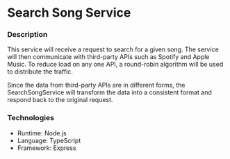# Search Song Service

### Description

This service will receive a request to search for a given song. The service will then communicate
with third-party APIs such as Spotify and Apple Music. To reduce load on any one API, a round-robin
algorithm will be used to distribute the traffic.

Since the data from third-party APIs are in different forms, the SearchSongService will transform
the data into a consistent format and respond back to the original request.

### Technologies
- Runtime: Node.js
- Language: TypeScript
- Framework: Express
